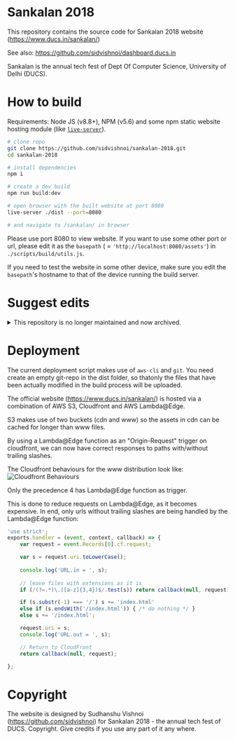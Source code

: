 # Sankalan 2018

This repository contains the source code for Sankalan 2018 website (https://www.ducs.in/sankalan/) 

See also: https://github.com/sidvishnoi/dashboard.ducs.in

Sankalan is the annual tech fest of Dept Of Computer Science, University of Delhi (DUCS).

# How to build

Requirements: Node JS (v8.8+), NPM (v5.6) and some npm static website hosting module (like [`live-server`](https://www.npmjs.com/package/live-server)).

``` bash
# clone repo
git clone https://github.com/sidvishnoi/sankalan-2018.git
cd sankalan-2018

# install dependencies
npm i

# create a dev build
npm run build:dev

# open browser with the built website at port 8080
live-server ./dist --port=8080

# and navigate to /sankalan/ in browser
```

Please use port 8080 to view website. If you want to use some other port or url, please edit it as the `basepath` ( = `'http://localhost:8080/assets'`) in `./scripts/build/utils.js`.

If you need to test the website in some other device, make sure you edit the `basepath`'s hostname to that of the device running the build server.

# Suggest edits

<details>
  <summary>This repository is no longer maintained and now archived.</summary>  
I'll archive this repository when the fest is done. So make sure you give your edits before that. (Would be meaningless otherwise)

1. Fork and clone the repository.
2. Make edits.
3. Preview your edits by running the `npm run build:dev` script.
4. Submit a pull request.

Also, please report any issues you face in website or the build process.
</details>



# Deployment

The current deployment script makes use of `aws-cli` and `git`. You need create an empty git-repo in the dist folder, so thatonly the files that have been actually modified in the build process will be uploaded.

The official website (https://www.ducs.in/sankalan/) is hosted via a combination of AWS S3, Cloudfront and AWS Lambda@Edge.

S3 makes use of two buckets (cdn and www) so the assets in cdn can be cached for longer than www files.

By using a Lambda@Edge function as an "Origin-Request" trigger on cloudfront, we can now have correct responses to paths with/without trailing slashes.

The Cloudfront behaviours for the www distribution look like: 
![Cloudfront Behaviours](https://i.imgur.com/X9Gf0Qz.png)

Only the precedence 4 has Lambda@Edge function as trigger.

This is done to reduce requests on Lambda@Edge, as it becomes expensive. In end, only urls without trailing slashes are being handled by the Lambda@Edge function:

``` js
'use strict';
exports.handler = (event, context, callback) => {
    var request = event.Records[0].cf.request;

    var s = request.uri.toLowerCase();
    
    console.log('URL.in = ', s);
    
    // leave files with extensions as it is
    if (/(?=.*)\.([a-z]{3,4})$/.test(s)) return callback(null, request);

	if (s.substr(-1) === '/') s += 'index.html'
	else if (s.endsWith('/index.html')) { /* do nothing */ }
	else s += '/index.html';

    request.uri = s;
    console.log('URL.out = ', s);

    // Return to CloudFront
    return callback(null, request);

};
```

# Copyright

The website is designed by Sudhanshu Vishnoi (https://github.com/sidvishnoi) for Sankalan 2018 - the annual tech fest of DUCS. Copyright. Give credits if you use any part of it any where.
